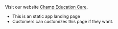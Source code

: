 Visit our website [Champ Education Care](https://champ-education-ui.vercel.app).

- This is an static app landing page
- Customers can customizes this page if they want.

